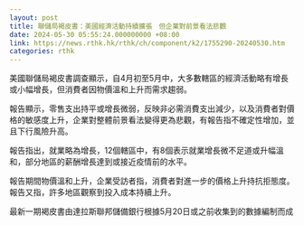 ```yaml
---
layout: post
title: 聯儲局褐皮書：美國經濟活動持續擴張　但企業對前景看法悲觀
date: 2024-05-30 05:55:24.000000000 +08:00
link: https://news.rthk.hk/rthk/ch/component/k2/1755290-20240530.htm
categories: rthk
---
```


美國聯儲局褐皮書調查顯示，自4月初至5月中，大多數轄區的經濟活動略有增長或小幅增長，但消費者因物價溫和上升而需求趨弱。
 
報告顯示，零售支出持平或增長微弱，反映非必需消費支出減少，以及消費者對價格的敏感度上升，企業對整體前景看法變得更為悲觀，有報告指不確定性增加，並且下行風險升高。

報告指出，就業略為增長，12個轄區中，有8個表示就業增長微不足道或升幅溫和，部分地區的薪酬增長達到或接近疫情前的水平。

報告期間物價溫和上升，企業受訪者指，消費者對進一步的價格上升持抗拒態度。報告又指，許多地區觀察到投入成本持續上升。

最新一期褐皮書由達拉斯聯邦儲備銀行根據5月20日或之前收集到的數據編制而成
